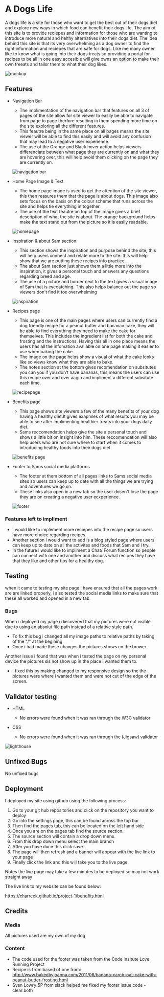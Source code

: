 # A Dogs Life

A dogs life is a site for those who want to get the best out of their dogs diet and explore new ways in which food can benefit their dogs life. The aim of this site is to provide reciepes and information for those who are wanting to introduce more natural and helthy alternatives into their dogs diet. The idea behind this site is that its very overwhelming as a dog owner to find the right information and reciepes that are safe for dogs. Like me many owner like to know what is going into their dogs treats so providing a portal for recipes to be all in one easy accesible will give owns an option to make their own treeats and tailor them to what their dog likes.

![mockup](assets/images/screens.jpg)

## Features

* Navigation Bar
    * The implimentation of the navigation bar that features on all 3 of pages of the site allow for site viewer to easily be able to navigate from page to page therfore resulting in them spending more time on the site exploring all the different features. 
    * This feautre being in the same place on all pages means the site viewer will be able to find this easily and will avoid any confusion that may lead to a negative user experience.
    * The use of the Orange and Black hover action helps viewers differenciate between what page they are currently on and what they are hovering over, this will help avoid them clicking on the page they are currently on.

     ![navigation bar](assets/images/navbar.PNG)

* Home Page Image & Text
    * The home page image is used to get the attention of the site viewer, this then reasures them that the page is about dogs. This image also sets focus on the basis on the colour scheme that runs across the site and helps tie everything in together. 
    * The use of the text feautre on top of the image gives a brief description of what the site is about. The orange background helps make the text stand out from the picture so it is easily readable. 

     ![homepage](assets/images/header.PNG)

* Inspiration & about Sam section 
    * This section shows the inspiration and purpose behind the site, this will help users connect and relate more to the site. this will help show that we are putting these recipes into practice. 
    * The about Sam section just shows them a little more into the inspiration, it gives a personal touch and answers any questions regarding breed and age.
    * The use of a picture and border next to the text gives a visual image of Sam that is eyecatching. This also helps balance out the page so viewers don't find it too overwhelming 
    
    ![inspiration](assets/images/inspiration.PNG)

* Recipes page 
    * This page is one of the main pages where users can currently find a dog friendly recipe for a peanut butter and bananan cake, they will be able to find everything they need to make the cake for themselves. This includes the ingredient list for both the cake and frosting and the instructions. Having this all in one place means the users has all the infomation avaliable on one page making it easier to use when baking the cake.
    * The image on the page helps show a visual of what the cake looks like so views know what they are able to bake. 
    * The notes section at the bottom gives recomendation on subsitutes you can you if you don't have bananas, this means the users can use this recipe over and over aagin and impliment a different subsitute each time.

    ![recipepage](assets/images/recipes.PNG)


* Benefits page 
   * This page shows site viewers a few of the many benefits of your dog having a healthy diet.It gives exapmles of what results you may be able to see after implimenting healthier treats into your dogs daily diet. 
   * Sams reccomendation helps give the site a personal touch and shows a little bit on insight into him. These reccomendation will also help users who are not sure where to start when it comes to introducing healthy foods into their dogs diet

   ![benefits page](assets/images/benefit.PNG)

* Footer to Sams social media platforms
  * The footer at them bottom of all pages links to Sams social media sites so users can keep up to date with all the things we are trying and adventures we go on.
  * These links also open in a new tab so the user dosen't lose the page they are on creating a negative user ecxperience.

  ![footer](assets/images/footer.PNG)

### Features left to impliment
 * I would like to implement more reciepes into the recipe page so users have more choice regarding recipes. 
 * Another section i would want to add is a blog styled page where users can keep up to date on all the activites and foods that Sam and I try. 
 * In the future i would like to impliment a Chat/ Forum function so people can connect with one and another and discuss what recipes they have that they like and other tips for a healthy dog.


## Testing
when it came to testing my site page i have ensured that all the pages work are are linked properly, i also tested the social media links to make sure that these all worked and opened in a new tab. 

### Bugs 
When i deployed my page i diecovered that my pictures were not visible due to using an absolut file path instead of a relative style path. 
 * To fix this bug i changed all my image paths to relative paths by taking of the "/" at the begining 
  * Once i had made these changes the pictures shows on the brower

Another issue i found that was when i tested the page on my personal device the pictures sis not show up in the place i wanted them to. 
  * I fixed this by making changed to my responsive design so the the pictures were where i wanted them and were not cut of the edge of the screen. 
  

## Validator testing
* HTML 
   * No errors were found when it was ran through the W3C validator

* CSS  
   *  No errors were found when it was ran through the (Jigsaw) validator

![lighthouse](assets/images/lighthouse.PNG)

## Unfixed Bugs
No unfixed bugs 

## Deployment
I deployed my site using github using the following process: 
1. Go to your git hub repositories and click on the repository you want to deploy 
2. Go into the settings page, this can be found across the top bar 
3. Then find the pages tab, this can be located on the left hand side
4. Once you are on the pages tab find the source section.
5. The source section will contain a drop down menu.
6. From this drop down menu select the main branch
7. After you have done this click save. 
8. The page will then refresh and a banner will appear with the live link to your page 
9. Finally click the link and this will take you to the live page. 

Notes the live page may take a few minutes to be deployed so may not work straight away 

The live link to my website can be found below:

https://charreek.github.io/project-1/benefits.html 

## Credits 

### Media 
All pictures used are my own of my dog 

### Content 
* The code used for the footer was taken from the Code Insitute Love Running Project
* Recipe is from based of one from: http://www.bakedbyjoanna.com/2011/08/banana-carob-oat-cake-with-peanut-butter-frosting.html
* Sven Lowry_5P from slack helped me fixed my footer issue code - clear:both
